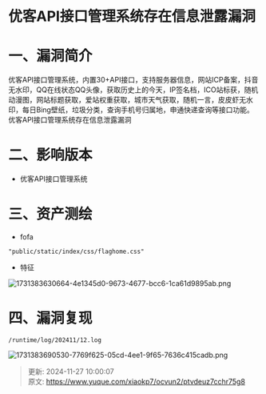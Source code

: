 # 优客API接口管理系统存在信息泄露漏洞

# 一、漏洞简介
优客API接口管理系统，内置30+API接口，支持服务器信息，网站ICP备案，抖音无水印，QQ在线状态QQ头像，获取历史上的今天，IP签名档，ICO站标获，随机动漫图，网站标题获取，爱站权重获取，城市天气获取，随机一言，皮皮虾无水印，每日Bing壁纸，垃圾分类，查询手机号归属地，申通快递查询等接口功能。优客API接口管理系统存在信息泄露漏洞

# 二、影响版本
+ 优客API接口管理系统

# 三、资产测绘
+ fofa

```plain
"public/static/index/css/flaghome.css"
```

+ 特征

![1731383630664-4e1345d0-9673-4677-bcc6-1ca61d9895ab.png](./img/h0O5SDzmZG9iW3Ie/1731383630664-4e1345d0-9673-4677-bcc6-1ca61d9895ab-181220.png)

# 四、漏洞复现
```plain
/runtime/log/202411/12.log
```

![1731383690530-7769f625-05cd-4ee1-9f65-7636c415cadb.png](./img/h0O5SDzmZG9iW3Ie/1731383690530-7769f625-05cd-4ee1-9f65-7636c415cadb-694826.png)



> 更新: 2024-11-27 10:00:07  
> 原文: <https://www.yuque.com/xiaokp7/ocvun2/ptvdeuz7cchr75g8>